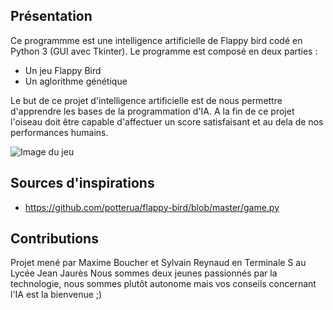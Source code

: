 ## Présentation

Ce programmme est une intelligence artificielle de Flappy bird codé en Python 3 (GUI avec Tkinter).
Le programme est composé en deux parties :
- Un jeu Flappy Bird
- Un aglorithme génétique

Le but de ce projet d'intelligence artificielle est de nous permettre d'apprendre les bases de la programmation d'IA.
A la fin de ce projet l'oiseau doit être capable d'affectuer un score satisfaisant et au dela de nos performances humains.


![Image du jeu](https://gitlab.com/Napolitain/genetic-flappy-bird/raw/master/ingame.png)

## Sources d'inspirations
- https://github.com/potterua/flappy-bird/blob/master/game.py

## Contributions
Projet mené par Maxime Boucher et Sylvain Reynaud en Terminale S au Lycée Jean Jaurès
Nous sommes deux jeunes passionnés par la technologie, nous sommes plutôt autonome mais vos conseils concernant l'IA est la bienvenue ;)